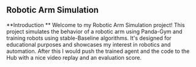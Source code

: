 ## Robotic Arm Simulation
**Introduction **
Welcome to my Robotic Arm Simulation project! This project simulates the behavior of a robotic arm using Panda-Gym and training robots using stable-Baseline algorithms. It's designed for educational purposes and showcases my interest in robotics and automation. After this I would push the trained agent and the code to the Hub with a nice video replay and an evaluation score. 


